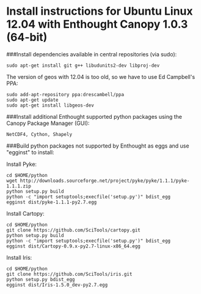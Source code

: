 Install instructions for Ubuntu Linux 12.04 with Enthought Canopy 1.0.3 (64-bit)
===========================================

###Install dependencies available in central repositories (via sudo):
```
sudo apt-get install git g++ libudunits2-dev libproj-dev 
```

The version of geos with 12.04 is too old, so we have to use Ed Campbell's PPA:
```
sudo add-apt-repository ppa:drescambell/ppa
sudo apt-get update
sudo apt-get install libgeos-dev
```

###Install additional Enthought supported python packages using the Canopy Package Manager (GUI):
```
NetCDF4, Cython, Shapely
```

###Build python packages not supported by Enthought as eggs and use "egginst" to install: 

Install Pyke:
```
cd $HOME/python
wget http://downloads.sourceforge.net/project/pyke/pyke/1.1.1/pyke-1.1.1.zip
python setup.py build
python -c "import setuptools;execfile('setup.py')" bdist_egg
egginst dist/pyke-1.1.1-py2.7.egg
```
Install Cartopy:
```
cd $HOME/python
git clone https://github.com/SciTools/cartopy.git
python setup.py build
python -c "import setuptools;execfile('setup.py')" bdist_egg
egginst dist/Cartopy-0.9.x-py2.7-linux-x86_64.egg
```
Install Iris:
```
cd $HOME/python
git clone https://github.com/SciTools/iris.git
python setup.py bdist_egg
egginst dist/Iris-1.5.0_dev-py2.7.egg
```

